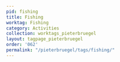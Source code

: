 ```yaml
---
pid: fishing
title: Fishing
worktag: Fishing
category: Activities
collection: worktags_pieterbruegel
layout: tagpage_pieterbruegel
order: '062'
permalink: "/pieterbruegel/tags/fishing/"
---
```

